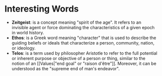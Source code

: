 # Interesting Words

- **Zeitgeist**: is a concept meaning "spirit of the age". It refers to an invisible agent or force dominating the characteristics of a given epoch in world history.
- **Ethos**: is a Greek word meaning "character" that is used to describe the guiding beliefs or ideals that characterize a person, community, nation, or ideology.
- **Telos**: is a term used by philosopher Aristotle to refer to the full potential or inherent purpose or objective of a person or thing, similar to the notion of an [[Values|"end goal" or "raison d'être"]]. Moreover, it can be understood as the "supreme end of man's endeavor".
